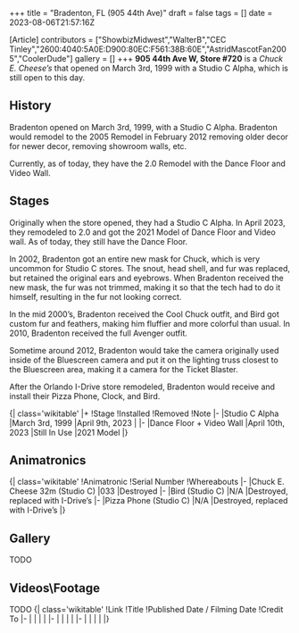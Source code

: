 +++
title = "Bradenton, FL (905 44th Ave)"
draft = false
tags = []
date = 2023-08-06T21:57:16Z

[Article]
contributors = ["ShowbizMidwest","WalterB","CEC Tinley","2600:4040:5A0E:D900:80EC:F561:38B:60E","AstridMascotFan2005","CoolerDude"]
gallery = []
+++
**905 44th Ave W, Store #720** is a _Chuck E. Cheese’s_ that opened on March 3rd, 1999 with a Studio C Alpha, which is still open to this day. 

## History ##
Bradenton opened on March 3rd, 1999, with a Studio C Alpha. Bradenton would remodel to the 2005 Remodel in February 2012 removing older decor for newer decor, removing showroom walls, etc.

Currently, as of today, they have the 2.0 Remodel with the Dance Floor and Video Wall.

## Stages ##
Originally when the store opened, they had a Studio C Alpha. In April 2023, they remodeled to 2.0 and got the 2021 Model of Dance Floor and Video wall. As of today, they still have the Dance Floor.

In 2002, Bradenton got an entire new mask for Chuck, which is very uncommon for Studio C stores. The snout, head shell, and fur was replaced, but retained the original ears and eyebrows. When Bradenton received the new mask, the fur was not trimmed, making it so that the tech had to do it himself, resulting in the fur not looking correct. 

In the mid 2000’s, Bradenton received the Cool Chuck outfit, and Bird got custom fur and feathers, making him fluffier and more colorful than usual. In 2010, Bradenton received the full Avenger outfit.

Sometime around 2012, Bradenton would take the camera originally used inside of the Bluescreen camera and put it on the lighting truss closest to the Bluescreen area, making it a camera for the Ticket Blaster.

After the Orlando I-Drive store remodeled, Bradenton would receive and install their Pizza Phone, Clock, and Bird. 

{| class='wikitable'
|+
!Stage
!Installed
!Removed
!Note
|-
|Studio C Alpha
|March 3rd, 1999
|April 9th, 2023
|
|-
|Dance Floor + Video Wall
|April 10th, 2023
|Still In Use
|2021 Model
|}

## Animatronics ##
{| class='wikitable'
!Animatronic
!Serial Number
!Whereabouts
|-
|Chuck E. Cheese 32m (Studio C)
|033
|Destroyed
|-
|Bird (Studio C)
|N/A
|Destroyed, replaced with I-Drive’s
|-
|Pizza Phone (Studio C)
|N/A
|Destroyed, replaced with I-Drive’s
|}

## Gallery ##
TODO

## Videos\Footage ##
TODO
{| class='wikitable'
!Link
!Title
!Published Date / Filming Date
!Credit To
|-
|
|
|
|
|-
|
|
|
|
|-
|
|
|
|
|}